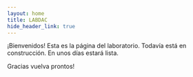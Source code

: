 ```yaml
---
layout: home
title: LABDAC
hide_header_link: true
---
```



¡Bienvenidos! Esta es la página del laboratorio. Todavía está 
en construcción. En unos días estará lista.  


Gracias vuelva prontos!
